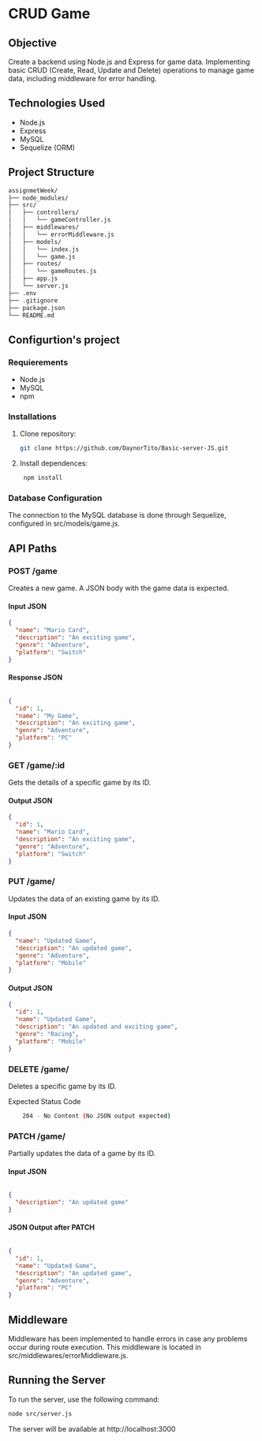 

# CRUD Game

## Objective
Create a backend using Node.js and Express for game data. Implementing basic CRUD (Create, Read, Update and Delete) operations to manage game data, including middleware for error handling.

## Technologies Used
- Node.js
- Express
- MySQL
- Sequelize (ORM)

## Project Structure

```bash
assignmetWeek/
├── node_modules/
├── src/
│   ├── controllers/
│   │   └── gameController.js
│   ├── middlewares/
│   │   └── errorMiddleware.js
│   ├── models/
│   │   └── index.js
│   │   └── game.js
│   ├── routes/
│   │   └── gameRoutes.js
│   ├── app.js
│   └── server.js
├── .env
├── .gitignore
├── package.json
└── README.md
```

## Configurtion's project

### Requierements
- Node.js
- MySQL
- npm

### Installations
1. Clone repository:
   ```bash
   git clone https://github.com/DaynorTito/Basic-server-JS.git
   ```
2. Install dependences:

   ```bash
    npm install
   ```

### Database Configuration

The connection to the MySQL database is done through Sequelize, configured in src/models/game.js.

## API Paths
### POST /game
Creates a new game. A JSON body with the game data is expected.


#### Input JSON

```json
{
  "name": "Mario Card",
  "description": "An exciting game",
  "genre": "Adventure",
  "platform": "Switch"
}
```

#### Response JSON
```json

{
  "id": 1,
  "name": "My Game",
  "description": "An exciting game",
  "genre": "Adventure",
  "platform": "PC"
}

```
### GET /game/:id
Gets the details of a specific game by its ID.

#### Output JSON
```json
{
  "id": 1,
  "name": "Mario Card",
  "description": "An exciting game",
  "genre": "Adventure",
  "platform": "Switch"
}
```

### PUT /game/
Updates the data of an existing game by its ID.

#### Input JSON
```json
{
  "name": "Updated Game",
  "description": "An updated game",
  "genre": "Adventure",
  "platform": "Mobile"
}
```
#### Output JSON

```json
{
  "id": 1,
  "name": "Updated Game",
  "description": "An updated and exciting game",
  "genre": "Racing",
  "platform": "Mobile"
}

```

### DELETE /game/

Deletes a specific game by its ID.

Expected Status Code
```bash
    204 - No Content (No JSON output expected)
```

### PATCH /game/
Partially updates the data of a game by its ID.

#### Input JSON

```json

{
  "description": "An updated game"
}

```
#### JSON Output after PATCH
```json

{
  "id": 1,
  "name": "Updated Game",
  "description": "An updated game",
  "genre": "Adventure",
  "platform": "PC"
}

```

## Middleware
Middleware has been implemented to handle errors in case any problems occur during route execution. This middleware is located in src/middlewares/errorMiddleware.js.

## Running the Server
To run the server, use the following command:

```bash
node src/server.js
```
The server will be available at http://localhost:3000
